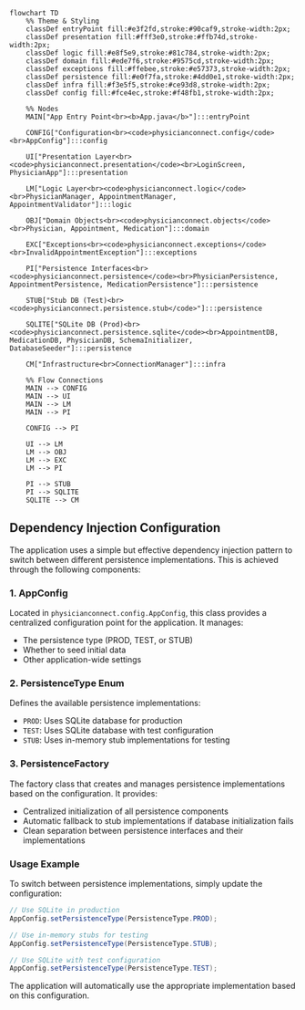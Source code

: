 ```mermaid
flowchart TD
    %% Theme & Styling
    classDef entryPoint fill:#e3f2fd,stroke:#90caf9,stroke-width:2px;
    classDef presentation fill:#fff3e0,stroke:#ffb74d,stroke-width:2px;
    classDef logic fill:#e8f5e9,stroke:#81c784,stroke-width:2px;
    classDef domain fill:#ede7f6,stroke:#9575cd,stroke-width:2px;
    classDef exceptions fill:#ffebee,stroke:#e57373,stroke-width:2px;
    classDef persistence fill:#e0f7fa,stroke:#4dd0e1,stroke-width:2px;
    classDef infra fill:#f3e5f5,stroke:#ce93d8,stroke-width:2px;
    classDef config fill:#fce4ec,stroke:#f48fb1,stroke-width:2px;

    %% Nodes
    MAIN["App Entry Point<br><b>App.java</b>"]:::entryPoint

    CONFIG["Configuration<br><code>physicianconnect.config</code><br>AppConfig"]:::config

    UI["Presentation Layer<br><code>physicianconnect.presentation</code><br>LoginScreen, PhysicianApp"]:::presentation

    LM["Logic Layer<br><code>physicianconnect.logic</code><br>PhysicianManager, AppointmentManager, AppointmentValidator"]:::logic

    OBJ["Domain Objects<br><code>physicianconnect.objects</code><br>Physician, Appointment, Medication"]:::domain

    EXC["Exceptions<br><code>physicianconnect.exceptions</code><br>InvalidAppointmentException"]:::exceptions

    PI["Persistence Interfaces<br><code>physicianconnect.persistence</code><br>PhysicianPersistence, AppointmentPersistence, MedicationPersistence"]:::persistence

    STUB["Stub DB (Test)<br><code>physicianconnect.persistence.stub</code>"]:::persistence

    SQLITE["SQLite DB (Prod)<br><code>physicianconnect.persistence.sqlite</code><br>AppointmentDB, MedicationDB, PhysicianDB, SchemaInitializer, DatabaseSeeder"]:::persistence

    CM["Infrastructure<br>ConnectionManager"]:::infra

    %% Flow Connections
    MAIN --> CONFIG
    MAIN --> UI
    MAIN --> LM
    MAIN --> PI

    CONFIG --> PI

    UI --> LM
    LM --> OBJ
    LM --> EXC
    LM --> PI

    PI --> STUB
    PI --> SQLITE
    SQLITE --> CM
```

## Dependency Injection Configuration

The application uses a simple but effective dependency injection pattern to switch between different persistence implementations. This is achieved through the following components:

### 1. AppConfig
Located in `physicianconnect.config.AppConfig`, this class provides a centralized configuration point for the application. It manages:
- The persistence type (PROD, TEST, or STUB)
- Whether to seed initial data
- Other application-wide settings

### 2. PersistenceType Enum
Defines the available persistence implementations:
- `PROD`: Uses SQLite database for production
- `TEST`: Uses SQLite database with test configuration
- `STUB`: Uses in-memory stub implementations for testing

### 3. PersistenceFactory
The factory class that creates and manages persistence implementations based on the configuration. It provides:
- Centralized initialization of all persistence components
- Automatic fallback to stub implementations if database initialization fails
- Clean separation between persistence interfaces and their implementations

### Usage Example

To switch between persistence implementations, simply update the configuration:

```java
// Use SQLite in production
AppConfig.setPersistenceType(PersistenceType.PROD);

// Use in-memory stubs for testing
AppConfig.setPersistenceType(PersistenceType.STUB);

// Use SQLite with test configuration
AppConfig.setPersistenceType(PersistenceType.TEST);
```

The application will automatically use the appropriate implementation based on this configuration.